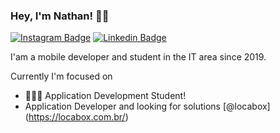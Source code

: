 ### Hey, I'm Nathan! 👋🏾

[![Instagram Badge](https://img.shields.io/badge/-Instagram-1ca0f1?style=flat-square&labelColor=1ca0f1&logo=twitter&logoColor=white&link=https://www.instagram.com/nathan.exec/)](https://www.instagram.com/nathan.exec/)
[![Linkedin Badge](https://img.shields.io/badge/-LinkedIn-blue?style=flat-square&logo=Linkedin&logoColor=white&link=https://www.linkedin.com/in/nathanussk/)](https://www.linkedin.com/in/nathanussk/)

I'am a mobile developer and student in the IT area since 2019.

Currently I'm focused on
- 👨🏾‍💻 Application Development Student!
- Application Developer and looking for solutions [@locabox] (https://locabox.com.br/)
